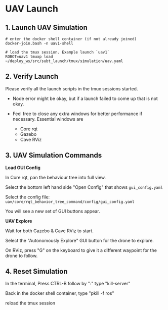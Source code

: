 # UAV Launch

## 1. Launch UAV Simulation

```text
# enter the docker shell container (if not already joined)
docker-join.bash -n uav1-shell

# load the tmux session. Example launch `uav1`
ROBOT=uav1 tmuxp load ~/deploy_ws/src/subt_launch/tmux/simulation/uav.yaml
```

## 2. Verify Launch

Please verify all the launch scripts in the tmux sessions started.

- Node error might be okay, but if a launch failed to come up that is not okay.

- Feel free to close any extra windows for better performance if necessary. Essential windows are
    - Core rqt
    - Gazebo
    - Cave RViz 

## 3. UAV Simulation Commands

**Load GUI Config**

In Core rqt, pan the behaviour tree into full view.

Select the bottom left hand side "Open Config" that shows `gui_config.yaml`

Select the config file: `uav/core/rqt_behavior_tree_command/config/gui_config.yaml`

You will see a new set of GUI buttons appear.

**UAV Explore**

Wait for both Gazebo & Cave RViz to start.

Select the "Autonomously Explore" GUI button for the drone to explore.

On RViz, press "G" on the keyboard to give it a different waypoint for the drone to follow.

## 4. Reset Simulation

In the terminal, 
Press CTRL-B follow by ":"
type "kill-server"

Back in the docker shell container,
type "pkill -f ros"

reload the tmux session



